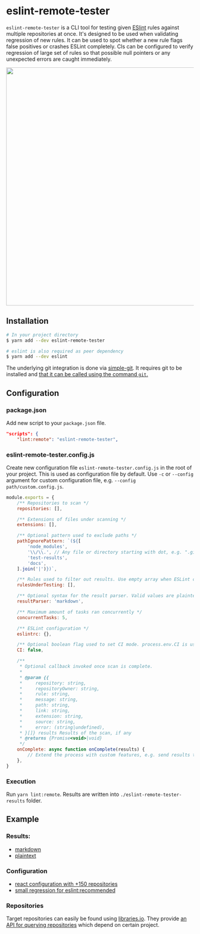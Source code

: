 # eslint-remote-tester

`eslint-remote-tester` is a CLI tool for testing given [ESlint](https://github.com/eslint/eslint) rules against multiple repositories at once. It's designed to be used when validating regression of new rules. It can be used to spot whether a new rule flags false positives or crashes ESLint completely. CIs can be configured to verify regression of large set of rules so that possible null pointers or any unexpected errors are caught immediately.

<p align="center">
  <img width="640" src="https://raw.githubusercontent.com/AriPerkkio/eslint-remote-tester/HEAD/docs/demo.svg">
</p>

## Installation
```sh
# In your project directory
$ yarn add --dev eslint-remote-tester

# eslint is also required as peer dependency
$ yarn add --dev eslint
```

The underlying git integration is done via [simple-git](https://github.com/steveukx/git-js). It requires git to be installed and [that it can be called using the command `git`.](https://github.com/steveukx/git-js#dependencies)

## Configuration
### package.json
Add new script to your `package.json` file.
```json
"scripts": {
    "lint:remote": "eslint-remote-tester",
```

### eslint-remote-tester.config.js
Create new configuration file `eslint-remote-tester.config.js` in the root of your project. This is used as configuration file by default. Use `-c` or `--config` argument for custom configuration file, e.g. `--config path/custom.config.js`.
```js
module.exports = {
    /** Repositories to scan */
    repositories: [],

    /** Extensions of files under scanning */
    extensions: [],

    /** Optional pattern used to exclude paths */
    pathIgnorePattern: `(${[
        'node_modules',
        '\\/\\.', // Any file or directory starting with dot, e.g. ".git"
        'test-results',
        'docs',
    ].join('|')})`,

    /** Rules used to filter out results. Use empty array when ESLint crashes are the only interest */
    rulesUnderTesting: [],

    /** Optional syntax for the result parser. Valid values are plaintext, markdown. Defaults to markdown on CLI, plaintext on CI */
    resultParser: 'markdown',

    /** Maximum amount of tasks ran concurrently */
    concurrentTasks: 5,

    /** ESLint configuration */
    eslintrc: {},

    /** Optional boolean flag used to set CI mode. process.env.CI is used when not set. */
    CI: false,

    /**
     * Optional callback invoked once scan is complete.
     *
     * @param {{
     *     repository: string,
     *     repositoryOwner: string,
     *     rule: string,
     *     message: string,
     *     path: string,
     *     link: string,
     *     extension: string,
     *     source: string,
     *     error: (string|undefined),
     * }[]} results Results of the scan, if any
     * @returns {Promise<void>|void}
     */
    onComplete: async function onComplete(results) {
        // Extend the process with custom features, e.g. send results to email, create issues to Github...
    },
}
```

### Execution
Run `yarn lint:remote`. Results are written into `./eslint-remote-tester-results` folder.

## Example

### Results:

* [markdown](docs/results-markdown.md)
* [plaintext](docs/results-plaintext)

### Configuration

- [react configuration with +150 repositories](eslint-remote-tester.react.config.js)
- [small regression for eslint:recommended](eslint-remote-tester.config.js)

### Repositories

Target repositories can easily be found using [libraries.io](https://libraries.io/). They provide [an API for querying repositories](https://libraries.io/api#project-dependent-repositories) which depend on certain project.
